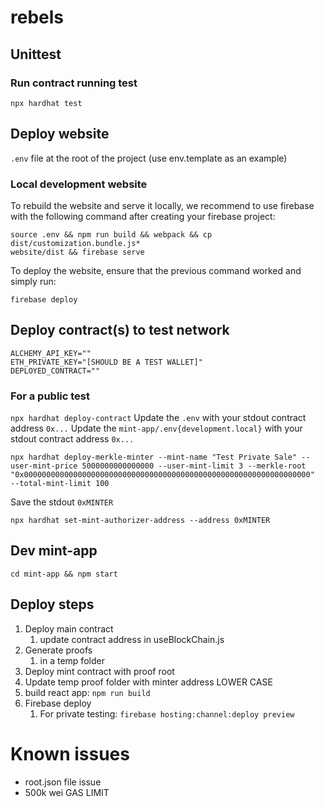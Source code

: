 # rebels

## Unittest

### Run contract running test

```
npx hardhat test
```

## Deploy website

`.env` file at the root of the project (use env.template as an example)

### Local development website

To rebuild the website and serve it locally, we recommend to use firebase with
the following command after creating your firebase project:
```
source .env && npm run build && webpack && cp dist/customization.bundle.js*
website/dist && firebase serve
```

To deploy the website, ensure that the previous command worked and simply run:
```
firebase deploy
```

## Deploy contract(s) to test network

```
ALCHEMY_API_KEY=""
ETH_PRIVATE_KEY="[SHOULD BE A TEST WALLET]"
DEPLOYED_CONTRACT=""
```

### For a public test

`npx hardhat deploy-contract`
Update the `.env` with your stdout contract address `0x...`
Update the `mint-app/.env{development.local}` with your stdout contract address `0x...`

```
npx hardhat deploy-merkle-minter --mint-name "Test Private Sale" --user-mint-price 5000000000000000 --user-mint-limit 3 --merkle-root "0x0000000000000000000000000000000000000000000000000000000000000000"  --total-mint-limit 100
```

Save the stdout `0xMINTER`

```
npx hardhat set-mint-authorizer-address --address 0xMINTER
```

## Dev mint-app

`cd mint-app && npm start`

## Deploy steps

1. Deploy main contract
   1. update contract address in useBlockChain.js
2. Generate proofs
   1. in a temp folder
3. Deploy mint contract with proof root
4. Update temp proof folder with minter address LOWER CASE
5. build react app: `npm run build`
6. Firebase deploy
   1. For private testing: `firebase hosting:channel:deploy preview`

# Known issues

- root.json file issue
- 500k wei GAS LIMIT
